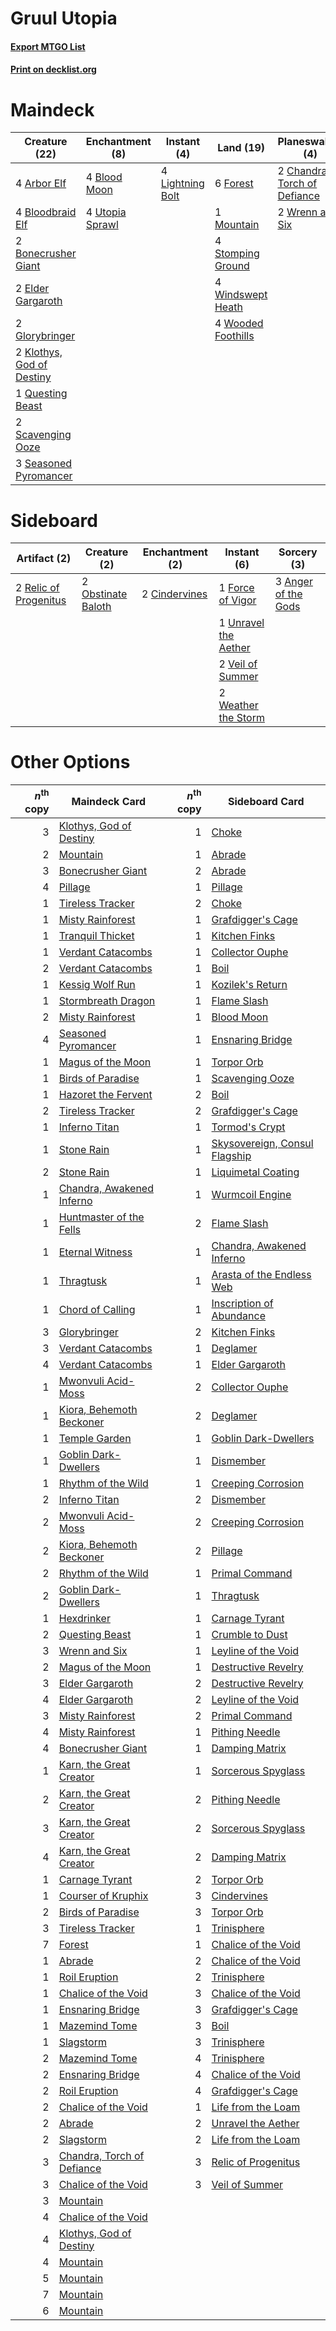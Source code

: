 # Gruul Utopia

#### [Export MTGO List](../collection/Gruul%20Utopia/Gruul%20Utopia.txt)
#### [Print on decklist.org](http://decklist.org/?deckmain=4%09Arbor%20Elf%0A4%09Blood%20Moon%0A4%09Bloodbraid%20Elf%0A2%09Bonecrusher%20Giant%0A2%09Chandra,%20Torch%20of%20Defiance%0A2%09Elder%20Gargaroth%0A6%09Forest%0A2%09Glorybringer%0A2%09Klothys,%20God%20of%20Destiny%0A4%09Lightning%20Bolt%0A1%09Mountain%0A3%09Pillage%0A1%09Questing%20Beast%0A2%09Scavenging%20Ooze%0A3%09Seasoned%20Pyromancer%0A4%09Stomping%20Ground%0A4%09Utopia%20Sprawl%0A4%09Windswept%20Heath%0A4%09Wooded%20Foothills%0A2%09Wrenn%20and%20Six&deckside=3%09Anger%20of%20the%20Gods%0A2%09Cindervines%0A1%09Force%20of%20Vigor%0A2%09Obstinate%20Baloth%0A2%09Relic%20of%20Progenitus%0A1%09Unravel%20the%20Aether%0A2%09Veil%20of%20Summer%0A2%09Weather%20the%20Storm)
# Maindeck

|                                           Creature (22)                                            |                                     Enchantment (8)                                      |                                      Instant (4)                                       |                                          Land (19)                                          |                                           Planeswalker (4)                                            |                                    Sorcery (3)                                    |
|----------------------------------------------------------------------------------------------------|------------------------------------------------------------------------------------------|----------------------------------------------------------------------------------------|---------------------------------------------------------------------------------------------|-------------------------------------------------------------------------------------------------------|-----------------------------------------------------------------------------------|
|4 [Arbor Elf](http://gatherer.wizards.com/Pages/Card/Details.aspx?multiverseid=442149)              |4 [Blood Moon](http://gatherer.wizards.com/Pages/Card/Details.aspx?multiverseid=45386)    |4 [Lightning Bolt](http://gatherer.wizards.com/Pages/Card/Details.aspx?multiverseid=806)|6 [Forest](http://gatherer.wizards.com/Pages/Card/Details.aspx?multiverseid=439860)          |2 [Chandra, Torch of Defiance](http://gatherer.wizards.com/Pages/Card/Details.aspx?multiverseid=417683)|3 [Pillage](http://gatherer.wizards.com/Pages/Card/Details.aspx?multiverseid=14755)|
|4 [Bloodbraid Elf](http://gatherer.wizards.com/Pages/Card/Details.aspx?multiverseid=185053)         |4 [Utopia Sprawl](http://gatherer.wizards.com/Pages/Card/Details.aspx?multiverseid=442181)|                                                                                        |1 [Mountain](http://gatherer.wizards.com/Pages/Card/Details.aspx?multiverseid=439859)        |2 [Wrenn and Six](http://gatherer.wizards.com/Pages/Card/Details.aspx?multiverseid=464166)             |                                                                                   |
|2 [Bonecrusher Giant](http://gatherer.wizards.com/Pages/Card/Details.aspx?multiverseid=473077)      |                                                                                          |                                                                                        |4 [Stomping Ground](http://gatherer.wizards.com/Pages/Card/Details.aspx?multiverseid=405110) |                                                                                                       |                                                                                   |
|2 [Elder Gargaroth](http://gatherer.wizards.com/Pages/Card/Details.aspx?multiverseid=485502)        |                                                                                          |                                                                                        |4 [Windswept Heath](http://gatherer.wizards.com/Pages/Card/Details.aspx?multiverseid=405115) |                                                                                                       |                                                                                   |
|2 [Glorybringer](http://gatherer.wizards.com/Pages/Card/Details.aspx?multiverseid=426836)           |                                                                                          |                                                                                        |4 [Wooded Foothills](http://gatherer.wizards.com/Pages/Card/Details.aspx?multiverseid=405116)|                                                                                                       |                                                                                   |
|2 [Klothys, God of Destiny](http://gatherer.wizards.com/Pages/Card/Details.aspx?multiverseid=476471)|                                                                                          |                                                                                        |                                                                                             |                                                                                                       |                                                                                   |
|1 [Questing Beast](http://gatherer.wizards.com/Pages/Card/Details.aspx?multiverseid=473133)         |                                                                                          |                                                                                        |                                                                                             |                                                                                                       |                                                                                   |
|2 [Scavenging Ooze](http://gatherer.wizards.com/Pages/Card/Details.aspx?multiverseid=420783)        |                                                                                          |                                                                                        |                                                                                             |                                                                                                       |                                                                                   |
|3 [Seasoned Pyromancer](http://gatherer.wizards.com/Pages/Card/Details.aspx?multiverseid=464094)    |                                                                                          |                                                                                        |                                                                                             |                                                                                                       |                                                                                   |


# Sideboard

|                                          Artifact (2)                                          |                                        Creature (2)                                         |                                    Enchantment (2)                                     |                                          Instant (6)                                          |                                         Sorcery (3)                                          |
|------------------------------------------------------------------------------------------------|---------------------------------------------------------------------------------------------|----------------------------------------------------------------------------------------|-----------------------------------------------------------------------------------------------|----------------------------------------------------------------------------------------------|
|2 [Relic of Progenitus](http://gatherer.wizards.com/Pages/Card/Details.aspx?multiverseid=174824)|2 [Obstinate Baloth](http://gatherer.wizards.com/Pages/Card/Details.aspx?multiverseid=438745)|2 [Cindervines](http://gatherer.wizards.com/Pages/Card/Details.aspx?multiverseid=457305)|1 [Force of Vigor](http://gatherer.wizards.com/Pages/Card/Details.aspx?multiverseid=464113)    |3 [Anger of the Gods](http://gatherer.wizards.com/Pages/Card/Details.aspx?multiverseid=438682)|
|                                                                                                |                                                                                             |                                                                                        |1 [Unravel the Aether](http://gatherer.wizards.com/Pages/Card/Details.aspx?multiverseid=378515)|                                                                                              |
|                                                                                                |                                                                                             |                                                                                        |2 [Veil of Summer](http://gatherer.wizards.com/Pages/Card/Details.aspx?multiverseid=466952)    |                                                                                              |
|                                                                                                |                                                                                             |                                                                                        |2 [Weather the Storm](http://gatherer.wizards.com/Pages/Card/Details.aspx?multiverseid=464140) |                                                                                              |


# Other Options

|*n*<sup>th</sup> copy|                                            Maindeck Card                                            |*n*<sup>th</sup> copy|                                             Sideboard Card                                             |
|--------------------:|-----------------------------------------------------------------------------------------------------|--------------------:|--------------------------------------------------------------------------------------------------------|
|                    3|[Klothys, God of Destiny](http://gatherer.wizards.com/Pages/Card/Details.aspx?multiverseid=476471)   |                    1|[Choke](http://gatherer.wizards.com/Pages/Card/Details.aspx?multiverseid=45431)                         |
|                    2|[Mountain](http://gatherer.wizards.com/Pages/Card/Details.aspx?multiverseid=439859)                  |                    1|[Abrade](http://gatherer.wizards.com/Pages/Card/Details.aspx?multiverseid=430772)                       |
|                    3|[Bonecrusher Giant](http://gatherer.wizards.com/Pages/Card/Details.aspx?multiverseid=473077)         |                    2|[Abrade](http://gatherer.wizards.com/Pages/Card/Details.aspx?multiverseid=430772)                       |
|                    4|[Pillage](http://gatherer.wizards.com/Pages/Card/Details.aspx?multiverseid=14755)                    |                    1|[Pillage](http://gatherer.wizards.com/Pages/Card/Details.aspx?multiverseid=14755)                       |
|                    1|[Tireless Tracker](http://gatherer.wizards.com/Pages/Card/Details.aspx?multiverseid=409997)          |                    2|[Choke](http://gatherer.wizards.com/Pages/Card/Details.aspx?multiverseid=45431)                         |
|                    1|[Misty Rainforest](http://gatherer.wizards.com/Pages/Card/Details.aspx?multiverseid=405102)          |                    1|[Grafdigger's Cage](http://gatherer.wizards.com/Pages/Card/Details.aspx?multiverseid=278452)            |
|                    1|[Tranquil Thicket](http://gatherer.wizards.com/Pages/Card/Details.aspx?multiverseid=220494)          |                    1|[Kitchen Finks](http://gatherer.wizards.com/Pages/Card/Details.aspx?multiverseid=370458)                |
|                    1|[Verdant Catacombs](http://gatherer.wizards.com/Pages/Card/Details.aspx?multiverseid=405113)         |                    1|[Collector Ouphe](http://gatherer.wizards.com/Pages/Card/Details.aspx?multiverseid=464107)              |
|                    2|[Verdant Catacombs](http://gatherer.wizards.com/Pages/Card/Details.aspx?multiverseid=405113)         |                    1|[Boil](http://gatherer.wizards.com/Pages/Card/Details.aspx?multiverseid=14630)                          |
|                    1|[Kessig Wolf Run](http://gatherer.wizards.com/Pages/Card/Details.aspx?multiverseid=233256)           |                    1|[Kozilek's Return](http://gatherer.wizards.com/Pages/Card/Details.aspx?multiverseid=407608)             |
|                    1|[Stormbreath Dragon](http://gatherer.wizards.com/Pages/Card/Details.aspx?multiverseid=373679)        |                    1|[Flame Slash](http://gatherer.wizards.com/Pages/Card/Details.aspx?multiverseid=416914)                  |
|                    2|[Misty Rainforest](http://gatherer.wizards.com/Pages/Card/Details.aspx?multiverseid=405102)          |                    1|[Blood Moon](http://gatherer.wizards.com/Pages/Card/Details.aspx?multiverseid=45386)                    |
|                    4|[Seasoned Pyromancer](http://gatherer.wizards.com/Pages/Card/Details.aspx?multiverseid=464094)       |                    1|[Ensnaring Bridge](http://gatherer.wizards.com/Pages/Card/Details.aspx?multiverseid=15866)              |
|                    1|[Magus of the Moon](http://gatherer.wizards.com/Pages/Card/Details.aspx?multiverseid=136152)         |                    1|[Torpor Orb](http://gatherer.wizards.com/Pages/Card/Details.aspx?multiverseid=233069)                   |
|                    1|[Birds of Paradise](http://gatherer.wizards.com/Pages/Card/Details.aspx?multiverseid=129906)         |                    1|[Scavenging Ooze](http://gatherer.wizards.com/Pages/Card/Details.aspx?multiverseid=420783)              |
|                    1|[Hazoret the Fervent](http://gatherer.wizards.com/Pages/Card/Details.aspx?multiverseid=426838)       |                    2|[Boil](http://gatherer.wizards.com/Pages/Card/Details.aspx?multiverseid=14630)                          |
|                    2|[Tireless Tracker](http://gatherer.wizards.com/Pages/Card/Details.aspx?multiverseid=409997)          |                    2|[Grafdigger's Cage](http://gatherer.wizards.com/Pages/Card/Details.aspx?multiverseid=278452)            |
|                    1|[Inferno Titan](http://gatherer.wizards.com/Pages/Card/Details.aspx?multiverseid=376371)             |                    1|[Tormod's Crypt](http://gatherer.wizards.com/Pages/Card/Details.aspx?multiverseid=389723)               |
|                    1|[Stone Rain](http://gatherer.wizards.com/Pages/Card/Details.aspx?multiverseid=822)                   |                    1|[Skysovereign, Consul Flagship](http://gatherer.wizards.com/Pages/Card/Details.aspx?multiverseid=417807)|
|                    2|[Stone Rain](http://gatherer.wizards.com/Pages/Card/Details.aspx?multiverseid=822)                   |                    1|[Liquimetal Coating](http://gatherer.wizards.com/Pages/Card/Details.aspx?multiverseid=389578)           |
|                    1|[Chandra, Awakened Inferno](http://gatherer.wizards.com/Pages/Card/Details.aspx?multiverseid=466881) |                    1|[Wurmcoil Engine](http://gatherer.wizards.com/Pages/Card/Details.aspx?multiverseid=389756)              |
|                    1|[Huntmaster of the Fells](http://gatherer.wizards.com/Pages/Card/Details.aspx?multiverseid=262875)   |                    2|[Flame Slash](http://gatherer.wizards.com/Pages/Card/Details.aspx?multiverseid=416914)                  |
|                    1|[Eternal Witness](http://gatherer.wizards.com/Pages/Card/Details.aspx?multiverseid=51628)            |                    1|[Chandra, Awakened Inferno](http://gatherer.wizards.com/Pages/Card/Details.aspx?multiverseid=466881)    |
|                    1|[Thragtusk](http://gatherer.wizards.com/Pages/Card/Details.aspx?multiverseid=430614)                 |                    1|[Arasta of the Endless Web](http://gatherer.wizards.com/Pages/Card/Details.aspx?multiverseid=476416)    |
|                    1|[Chord of Calling](http://gatherer.wizards.com/Pages/Card/Details.aspx?multiverseid=383209)          |                    1|[Inscription of Abundance](http://gatherer.wizards.com/Pages/Card/Details.aspx?multiverseid=491832)     |
|                    3|[Glorybringer](http://gatherer.wizards.com/Pages/Card/Details.aspx?multiverseid=426836)              |                    2|[Kitchen Finks](http://gatherer.wizards.com/Pages/Card/Details.aspx?multiverseid=370458)                |
|                    3|[Verdant Catacombs](http://gatherer.wizards.com/Pages/Card/Details.aspx?multiverseid=405113)         |                    1|[Deglamer](http://gatherer.wizards.com/Pages/Card/Details.aspx?multiverseid=154160)                     |
|                    4|[Verdant Catacombs](http://gatherer.wizards.com/Pages/Card/Details.aspx?multiverseid=405113)         |                    1|[Elder Gargaroth](http://gatherer.wizards.com/Pages/Card/Details.aspx?multiverseid=485502)              |
|                    1|[Mwonvuli Acid-Moss](http://gatherer.wizards.com/Pages/Card/Details.aspx?multiverseid=118888)        |                    2|[Collector Ouphe](http://gatherer.wizards.com/Pages/Card/Details.aspx?multiverseid=464107)              |
|                    1|[Kiora, Behemoth Beckoner](http://gatherer.wizards.com/Pages/Card/Details.aspx?multiverseid=461159)  |                    2|[Deglamer](http://gatherer.wizards.com/Pages/Card/Details.aspx?multiverseid=154160)                     |
|                    1|[Temple Garden](http://gatherer.wizards.com/Pages/Card/Details.aspx?multiverseid=405112)             |                    1|[Goblin Dark-Dwellers](http://gatherer.wizards.com/Pages/Card/Details.aspx?multiverseid=407620)         |
|                    1|[Goblin Dark-Dwellers](http://gatherer.wizards.com/Pages/Card/Details.aspx?multiverseid=407620)      |                    1|[Dismember](http://gatherer.wizards.com/Pages/Card/Details.aspx?multiverseid=382182)                    |
|                    1|[Rhythm of the Wild](http://gatherer.wizards.com/Pages/Card/Details.aspx?multiverseid=457345)        |                    1|[Creeping Corrosion](http://gatherer.wizards.com/Pages/Card/Details.aspx?multiverseid=214029)           |
|                    2|[Inferno Titan](http://gatherer.wizards.com/Pages/Card/Details.aspx?multiverseid=376371)             |                    2|[Dismember](http://gatherer.wizards.com/Pages/Card/Details.aspx?multiverseid=382182)                    |
|                    2|[Mwonvuli Acid-Moss](http://gatherer.wizards.com/Pages/Card/Details.aspx?multiverseid=118888)        |                    2|[Creeping Corrosion](http://gatherer.wizards.com/Pages/Card/Details.aspx?multiverseid=214029)           |
|                    2|[Kiora, Behemoth Beckoner](http://gatherer.wizards.com/Pages/Card/Details.aspx?multiverseid=461159)  |                    2|[Pillage](http://gatherer.wizards.com/Pages/Card/Details.aspx?multiverseid=14755)                       |
|                    2|[Rhythm of the Wild](http://gatherer.wizards.com/Pages/Card/Details.aspx?multiverseid=457345)        |                    1|[Primal Command](http://gatherer.wizards.com/Pages/Card/Details.aspx?multiverseid=220571)               |
|                    2|[Goblin Dark-Dwellers](http://gatherer.wizards.com/Pages/Card/Details.aspx?multiverseid=407620)      |                    1|[Thragtusk](http://gatherer.wizards.com/Pages/Card/Details.aspx?multiverseid=430614)                    |
|                    1|[Hexdrinker](http://gatherer.wizards.com/Pages/Card/Details.aspx?multiverseid=464117)                |                    1|[Carnage Tyrant](http://gatherer.wizards.com/Pages/Card/Details.aspx?multiverseid=435334)               |
|                    2|[Questing Beast](http://gatherer.wizards.com/Pages/Card/Details.aspx?multiverseid=473133)            |                    1|[Crumble to Dust](http://gatherer.wizards.com/Pages/Card/Details.aspx?multiverseid=401850)              |
|                    3|[Wrenn and Six](http://gatherer.wizards.com/Pages/Card/Details.aspx?multiverseid=464166)             |                    1|[Leyline of the Void](http://gatherer.wizards.com/Pages/Card/Details.aspx?multiverseid=107682)          |
|                    2|[Magus of the Moon](http://gatherer.wizards.com/Pages/Card/Details.aspx?multiverseid=136152)         |                    1|[Destructive Revelry](http://gatherer.wizards.com/Pages/Card/Details.aspx?multiverseid=373351)          |
|                    3|[Elder Gargaroth](http://gatherer.wizards.com/Pages/Card/Details.aspx?multiverseid=485502)           |                    2|[Destructive Revelry](http://gatherer.wizards.com/Pages/Card/Details.aspx?multiverseid=373351)          |
|                    4|[Elder Gargaroth](http://gatherer.wizards.com/Pages/Card/Details.aspx?multiverseid=485502)           |                    2|[Leyline of the Void](http://gatherer.wizards.com/Pages/Card/Details.aspx?multiverseid=107682)          |
|                    3|[Misty Rainforest](http://gatherer.wizards.com/Pages/Card/Details.aspx?multiverseid=405102)          |                    2|[Primal Command](http://gatherer.wizards.com/Pages/Card/Details.aspx?multiverseid=220571)               |
|                    4|[Misty Rainforest](http://gatherer.wizards.com/Pages/Card/Details.aspx?multiverseid=405102)          |                    1|[Pithing Needle](http://gatherer.wizards.com/Pages/Card/Details.aspx?multiverseid=129526)               |
|                    4|[Bonecrusher Giant](http://gatherer.wizards.com/Pages/Card/Details.aspx?multiverseid=473077)         |                    1|[Damping Matrix](http://gatherer.wizards.com/Pages/Card/Details.aspx?multiverseid=426043)               |
|                    1|[Karn, the Great Creator](http://gatherer.wizards.com/Pages/Card/Details.aspx?multiverseid=460928)   |                    1|[Sorcerous Spyglass](http://gatherer.wizards.com/Pages/Card/Details.aspx?multiverseid=435407)           |
|                    2|[Karn, the Great Creator](http://gatherer.wizards.com/Pages/Card/Details.aspx?multiverseid=460928)   |                    2|[Pithing Needle](http://gatherer.wizards.com/Pages/Card/Details.aspx?multiverseid=129526)               |
|                    3|[Karn, the Great Creator](http://gatherer.wizards.com/Pages/Card/Details.aspx?multiverseid=460928)   |                    2|[Sorcerous Spyglass](http://gatherer.wizards.com/Pages/Card/Details.aspx?multiverseid=435407)           |
|                    4|[Karn, the Great Creator](http://gatherer.wizards.com/Pages/Card/Details.aspx?multiverseid=460928)   |                    2|[Damping Matrix](http://gatherer.wizards.com/Pages/Card/Details.aspx?multiverseid=426043)               |
|                    1|[Carnage Tyrant](http://gatherer.wizards.com/Pages/Card/Details.aspx?multiverseid=435334)            |                    2|[Torpor Orb](http://gatherer.wizards.com/Pages/Card/Details.aspx?multiverseid=233069)                   |
|                    1|[Courser of Kruphix](http://gatherer.wizards.com/Pages/Card/Details.aspx?multiverseid=442153)        |                    3|[Cindervines](http://gatherer.wizards.com/Pages/Card/Details.aspx?multiverseid=457305)                  |
|                    2|[Birds of Paradise](http://gatherer.wizards.com/Pages/Card/Details.aspx?multiverseid=129906)         |                    3|[Torpor Orb](http://gatherer.wizards.com/Pages/Card/Details.aspx?multiverseid=233069)                   |
|                    3|[Tireless Tracker](http://gatherer.wizards.com/Pages/Card/Details.aspx?multiverseid=409997)          |                    1|[Trinisphere](http://gatherer.wizards.com/Pages/Card/Details.aspx?multiverseid=43545)                   |
|                    7|[Forest](http://gatherer.wizards.com/Pages/Card/Details.aspx?multiverseid=439860)                    |                    1|[Chalice of the Void](http://gatherer.wizards.com/Pages/Card/Details.aspx?multiverseid=442211)          |
|                    1|[Abrade](http://gatherer.wizards.com/Pages/Card/Details.aspx?multiverseid=430772)                    |                    2|[Chalice of the Void](http://gatherer.wizards.com/Pages/Card/Details.aspx?multiverseid=442211)          |
|                    1|[Roil Eruption](http://gatherer.wizards.com/Pages/Card/Details.aspx?multiverseid=491796)             |                    2|[Trinisphere](http://gatherer.wizards.com/Pages/Card/Details.aspx?multiverseid=43545)                   |
|                    1|[Chalice of the Void](http://gatherer.wizards.com/Pages/Card/Details.aspx?multiverseid=442211)       |                    3|[Chalice of the Void](http://gatherer.wizards.com/Pages/Card/Details.aspx?multiverseid=442211)          |
|                    1|[Ensnaring Bridge](http://gatherer.wizards.com/Pages/Card/Details.aspx?multiverseid=15866)           |                    3|[Grafdigger's Cage](http://gatherer.wizards.com/Pages/Card/Details.aspx?multiverseid=278452)            |
|                    1|[Mazemind Tome](http://gatherer.wizards.com/Pages/Card/Details.aspx?multiverseid=485555)             |                    3|[Boil](http://gatherer.wizards.com/Pages/Card/Details.aspx?multiverseid=14630)                          |
|                    1|[Slagstorm](http://gatherer.wizards.com/Pages/Card/Details.aspx?multiverseid=214054)                 |                    3|[Trinisphere](http://gatherer.wizards.com/Pages/Card/Details.aspx?multiverseid=43545)                   |
|                    2|[Mazemind Tome](http://gatherer.wizards.com/Pages/Card/Details.aspx?multiverseid=485555)             |                    4|[Trinisphere](http://gatherer.wizards.com/Pages/Card/Details.aspx?multiverseid=43545)                   |
|                    2|[Ensnaring Bridge](http://gatherer.wizards.com/Pages/Card/Details.aspx?multiverseid=15866)           |                    4|[Chalice of the Void](http://gatherer.wizards.com/Pages/Card/Details.aspx?multiverseid=442211)          |
|                    2|[Roil Eruption](http://gatherer.wizards.com/Pages/Card/Details.aspx?multiverseid=491796)             |                    4|[Grafdigger's Cage](http://gatherer.wizards.com/Pages/Card/Details.aspx?multiverseid=278452)            |
|                    2|[Chalice of the Void](http://gatherer.wizards.com/Pages/Card/Details.aspx?multiverseid=442211)       |                    1|[Life from the Loam](http://gatherer.wizards.com/Pages/Card/Details.aspx?multiverseid=338409)           |
|                    2|[Abrade](http://gatherer.wizards.com/Pages/Card/Details.aspx?multiverseid=430772)                    |                    2|[Unravel the Aether](http://gatherer.wizards.com/Pages/Card/Details.aspx?multiverseid=378515)           |
|                    2|[Slagstorm](http://gatherer.wizards.com/Pages/Card/Details.aspx?multiverseid=214054)                 |                    2|[Life from the Loam](http://gatherer.wizards.com/Pages/Card/Details.aspx?multiverseid=338409)           |
|                    3|[Chandra, Torch of Defiance](http://gatherer.wizards.com/Pages/Card/Details.aspx?multiverseid=417683)|                    3|[Relic of Progenitus](http://gatherer.wizards.com/Pages/Card/Details.aspx?multiverseid=174824)          |
|                    3|[Chalice of the Void](http://gatherer.wizards.com/Pages/Card/Details.aspx?multiverseid=442211)       |                    3|[Veil of Summer](http://gatherer.wizards.com/Pages/Card/Details.aspx?multiverseid=466952)               |
|                    3|[Mountain](http://gatherer.wizards.com/Pages/Card/Details.aspx?multiverseid=439859)                  |                     |                                                                                                        |
|                    4|[Chalice of the Void](http://gatherer.wizards.com/Pages/Card/Details.aspx?multiverseid=442211)       |                     |                                                                                                        |
|                    4|[Klothys, God of Destiny](http://gatherer.wizards.com/Pages/Card/Details.aspx?multiverseid=476471)   |                     |                                                                                                        |
|                    4|[Mountain](http://gatherer.wizards.com/Pages/Card/Details.aspx?multiverseid=439859)                  |                     |                                                                                                        |
|                    5|[Mountain](http://gatherer.wizards.com/Pages/Card/Details.aspx?multiverseid=439859)                  |                     |                                                                                                        |
|                    7|[Mountain](http://gatherer.wizards.com/Pages/Card/Details.aspx?multiverseid=439859)                  |                     |                                                                                                        |
|                    6|[Mountain](http://gatherer.wizards.com/Pages/Card/Details.aspx?multiverseid=439859)                  |                     |                                                                                                        |

